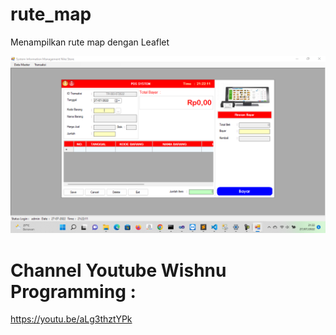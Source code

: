 # rute_map
Menampilkan rute map dengan Leaflet

![alt text](https://github.com/Wishnupmi/POS_System_VBDotNet2010/blob/main/POS%20System.png)

# Channel Youtube Wishnu Programming : 
https://youtu.be/aLg3thztYPk
